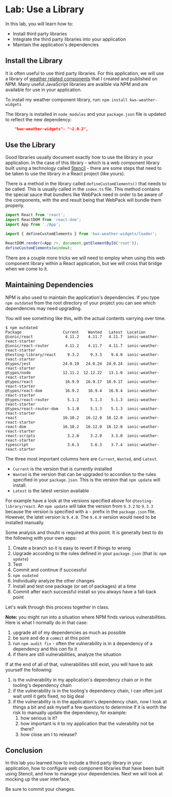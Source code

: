 # Lab: Use a Library

In this lab, you will learn how to:

* Install third party libraries
* Integrate the third party libraries into your application
* Maintain the application's dependencies

## Install the Library

It is often useful to use third party libraries. For this application, we will use a library of <a href="https://github.com/kensodemann/kws-weather-widgets" target="_blank">weather related components</a> that I created and published on NPM. Many useful JavaScript libraries are availble via NPM and are available for use in your application.

To install my weather component library, run: `npm install kws-weather-widgets`

The library is installed in `node_modules` and your `package.json` file is updated to reflect the new dependency:

```JSON
    "kws-weather-widgets": "~2.0.2",
```

## Use the Library

Good libraries usually document exactly how to use the library in your application. In the case of this library - which is a web component library built using a technology called <a href="https://stenciljs.com" target="_blank">Stencil</a> - there are some steps that need to be taken to use the library in a React project (like yours).

There is a method in the library called `defineCustomElements()` that needs to be called. This is usually called in the `index.ts` file. This method contains the special sauce that bundlers like WebPack need in order to be aware of the components, with the end result being that WebPack will bundle them properly.

```TypeScript
import React from 'react';
import ReactDOM from 'react-dom';
import App from './App';

import { defineCustomElements } from 'kws-weather-widgets/loader';

ReactDOM.render(<App />, document.getElementById('root'));
defineCustomElements(window);
```

There are a couple more tricks we will need to employ when using this web component library within a React application, but we will cross that bridge when we come to it.

## Maintaining Dependencies

NPM is also used to maintain the application's dependencies. If you type `npm outdated` from the root directory of your project you can see which dependencies may need upgrading.

You will see something like this, with the actual contents varrying over time.


```
$ npm outdated
Package                  Current    Wanted   Latest  Location
@ionic/react              4.11.2    4.11.7   4.11.7  ionic-weather-react-starter
@ionic/react-router       4.11.2    4.11.7   4.11.7  ionic-weather-react-starter
@testing-library/react     9.3.2     9.3.3    9.4.0  ionic-weather-react-starter
@types/jest              24.0.19   24.0.24  24.0.24  ionic-weather-react-starter
@types/node              12.11.2  12.12.22   13.1.0  ionic-weather-react-starter
@types/react              16.9.9   16.9.17  16.9.17  ionic-weather-react-starter
@types/react-dom          16.9.2    16.9.4   16.9.4  ionic-weather-react-starter
@types/react-router        5.1.2     5.1.3    5.1.3  ionic-weather-react-starter
@types/react-router-dom    5.1.0     5.1.3    5.1.3  ionic-weather-react-starter
react                    16.10.2   16.12.0  16.12.0  ionic-weather-react-starter
react-dom                16.10.2   16.12.0  16.12.0  ionic-weather-react-starter
react-scripts              3.2.0     3.2.0    3.3.0  ionic-weather-react-starter
typescript                 3.6.3     3.6.3    3.7.4  ionic-weather-react-starter
```

The three most important columns here are `Current`, `Wanted`, and `Latest`.

- `Current` is the version that is currently installed
- `Wanted` is the version that can be upgraded to accordion to the rules specified in your `package.json`. This is the version that `npm update` will install.
-  `Latest` is the latest version available

For example have a look at the versions specified above for `@testing-library/react`. An `npm update` will take the version from `9.3.2` to `9.3.3` because the version is specified with a `~` prefix in the `package.json` file. However, the latet version is `9.4.0`. The `9.4.0` version would need to be installed manually.

Some analysis and thouht is required at this point. It is generally best to do the following with your own apps:

1. Create a branch so it is easy to revert if things to wrong
1. Upgrade according to the rules defined in your `package.json` (that is: `npm update`)
1. Test
1. Commit and continue if successful
1. `npm oudated`
1. Individually analyze the other changes
1. Install and test one package (or set of packages) at a time
1. Commit after each successful install so you always have a fall-back point

Let's walk through this process together in class.

**Note:** you might run into a situation where NPM finds various vulnerabilities. Here is what I normally do in that case:

1. upgrade all of my dependencies as much as possible
1. be sure and do a `commit` at this point
1. run `npm audit fix` - often the vulnerability is in a dependency of a dependency and this _can_ fix it
1. if there are still vulnerabilities, analyze the situation

If at the end of all of that, vulnerabilities still exist, you will have to ask yourself the following:

1. is the vulnerability in my application's dependency chain or in the tooling's dependency chain
1. if the vulnerability is in the tooling's dependency chain, I can often just wait until it gets fixed, no big deal
1. if the vulnerability is in the application's dependency chain, now I look at things a bit and ask myself a few questions to determine if it is worth the risk to manually update the dependency, for example:
   1. how serious is it?
   1. how important is it to my application that the vulerability not be there?
   1. how close am I to release?

## Conclusion

In this lab you learned how to include a third party library in your application, how to configure web component libraries that have been built using Stencil, and how to manage your dependencies. Next we will look at mocking up the user interface.

Be sure to commit your changes.
